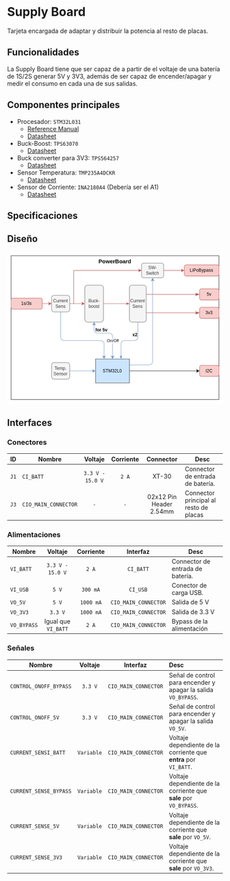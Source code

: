 # Supply Board

Tarjeta encargada de adaptar y distribuir la potencia al resto de placas.


## Funcionalidades

La Supply Board tiene que ser capaz de a partir de el voltaje de una batería de 1S/2S generar 5V y 3V3, además de ser capaz de encender/apagar y medir el consumo en cada una de sus salidas.

## Componentes principales

- Procesador: `STM32L031`
    - [Reference Manual](https://www.st.com/resource/en/reference_manual/rm0377-ultralowpower-stm32l0x1-advanced-armbased-32bit-mcus-stmicroelectronics.pdf)
    - [Datasheet](https://www.st.com/resource/en/datasheet/stm32l031e6.pdf)
- Buck-Boost: `TPS63070`
    - [Datasheet](https://www.ti.com/lit/ds/symlink/tps63070.pdf?ts=1737812401667&ref_url=https%253A%252F%252Fwww.ti.com%252Fproduct%252Fes-mx%252FTPS63070)
- Buck converter para 3V3: `TPS564257`
    - [Datasheet](https://www.ti.com/lit/ds/symlink/tps564257.pdf?ts=1742137228160&ref_url=https%253A%252F%252Fwww.ti.com%252Fproduct%252Fes-mx%252FTPS564257)
- Sensor Temperatura: `TMP235A4DCKR`
    - [Datasheet](https://www.ti.com/lit/ds/symlink/tmp235.pdf?ts=1742153153204&ref_url=https%253A%252F%252Fwww.ti.com%252Fproduct%252Fes-mx%252FTMP235)
- Sensor de Corriente: `INA2180A4` (Debería ser el A1)
    - [Datasheet](https://www.ti.com/lit/ds/symlink/ina2180.pdf?ts=1738007939519&ref_url=https%253A%252F%252Fwww.ti.com%252Fproduct%252FINA2180)
## Specificaciones


## Diseño

![](./SupplyBoard.png)


## Interfaces

### Conectores
| ID | Nombre | Voltaje | Corriente | Connector | Desc |
|-|-| :--: | :--: | :--: | - |
| `J1` | `CI_BATT` | `3.3 V - 15.0 V` | `2 A` | XT-30 | Connector de entrada de batería.|
| `J3` | `CIO_MAIN_CONNECTOR`| `-` | `-` | 02x12 Pin Header 2.54mm | Connector principal al resto de placas|

### Alimentaciones

| Nombre | Voltaje | Corriente | Interfaz | Desc |
|-| :--: | :--: | :--: | - |
| `VI_BATT` | `3.3 V - 15.0 V` | `2 A` | `CI_BATT` | Connector de entrada de batería.|
| `VI_USB` | `5 V` | `300 mA` | `CI_USB` | Conector de carga USB.
| `VO_5V` | `5 V` | `1000 mA`| `CIO_MAIN_CONNECTOR` | Salida de 5 V |
| `VO_3V3` | `3.3 V` | `1000 mA`| `CIO_MAIN_CONNECTOR` | Salida de 3.3 V |
| `VO_BYPASS` | Igual que `VI_BATT` | `2 A` | `CIO_MAIN_CONNECTOR` | Bypass de la alimentación |

### Señales 

| Nombre | Voltaje | Interfaz | Desc |
|-| :--: | :--: | :-- |
| `CONTROL_ONOFF_BYPASS` | `3.3 V` | `CIO_MAIN_CONNECTOR` | Señal de control para encender y apagar la salida `VO_BYPASS`. |
| `CONTROL_ONOFF_5V` | `3.3 V` |  `CIO_MAIN_CONNECTOR` | Señal de control para encender y apagar la salida `VO_5V`. |
| `CURRENT_SENSI_BATT` | `Variable` | `CIO_MAIN_CONNECTOR` | Voltaje dependiente de la corriente que **entra** por `VI_BATT`. |
| `CURRENT_SENSE_BYPASS` | `Variable` | `CIO_MAIN_CONNECTOR` | Voltaje dependiente de la corriente que **sale** por `VO_BYPASS`. |
| `CURRENT_SENSE_5V` | `Variable` | `CIO_MAIN_CONNECTOR` | Voltaje dependiente de la corriente que **sale** por `VO_5V`. |
| `CURRENT_SENSE_3V3` | `Variable` | `CIO_MAIN_CONNECTOR` | Voltaje dependiente de la corriente que **sale** por `VO_3V3`. |

### 